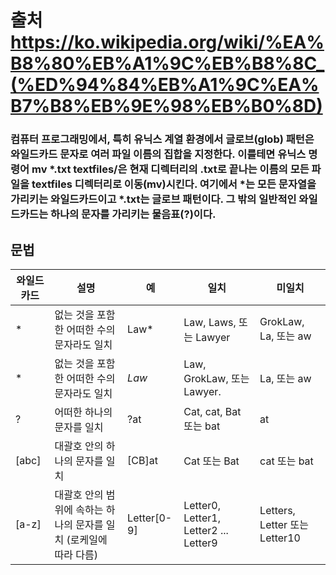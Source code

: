 # 출처 https://ko.wikipedia.org/wiki/%EA%B8%80%EB%A1%9C%EB%B8%8C_(%ED%94%84%EB%A1%9C%EA%B7%B8%EB%9E%98%EB%B0%8D)

### 컴퓨터 프로그래밍에서, 특히 유닉스 계열 환경에서 글로브(glob) 패턴은 와일드카드 문자로 여러 파일 이름의 집합을 지정한다. 이를테면 유닉스 명령어 mv *.txt textfiles/은 현재 디렉터리의 .txt로 끝나는 이름의 모든 파일을 textfiles 디렉터리로 이동(mv)시킨다. 여기에서 *는 모든 문자열을 가리키는 와일드카드이고 *.txt는 글로브 패턴이다. 그 밖의 일반적인 와일드카드는 하나의 문자를 가리키는 물음표(?)이다.

## 문법

|와일드카드|설명|예|일치|미일치|
|---|---|---|---|---|
|*|없는 것을 포함한 어떠한 수의 문자라도 일치|Law*|Law, Laws, 또는 Lawyer|GrokLaw, La, 또는 aw|
|*|없는 것을 포함한 어떠한 수의 문자라도 일치|*Law*|Law, GrokLaw, 또는 Lawyer.|	La, 또는 aw|
|?|어떠한 하나의 문자를 일치|?at|Cat, cat, Bat 또는 bat|at|
|[abc]|대괄호 안의 하나의 문자를 일치|	[CB]at|Cat 또는 Bat|cat 또는 bat|
|[a-z]|대괄호 안의 범위에 속하는 하나의 문자를 일치 (로케일에 따라 다름)|Letter[0-9]|Letter0, Letter1, Letter2 ... Letter9|Letters, Letter 또는 Letter10|